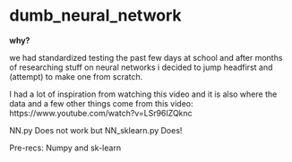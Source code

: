 # dumb_neural_network

<b>why?</b>
<p>we had standardized testing the past few days at school and after months of researching stuff on neural networks i decided to jump headfirst and (attempt) to make one from scratch.</p>

<p>I had a lot of inspiration from watching this video and it is also where the data and a few other things come from this video: https://www.youtube.com/watch?v=LSr96IZQknc</p>

NN.py Does not work but NN_sklearn.py Does!

Pre-recs:  Numpy and sk-learn
